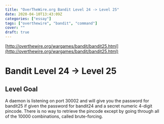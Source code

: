 ```yaml
---
title: "OverTheWire.org Bandit Level 24 -> Level 25"
date: 2020-04-10T13:43:09Z
categories: ["essay"]
tags: ["overthewire", "bandit", "command"]
cover: ""
draft: true
---
```


[http://overthewire.org/wargames/bandit/bandit25.html](http://overthewire.org/wargames/bandit/bandit25.html)

# Bandit Level 24 → Level 25

## Level Goal

A daemon is listening on port 30002 and will give you the password for bandit25 if given the password for bandit24 and a secret numeric 4-digit pincode. There is no way to retrieve the pincode except by going through all of the 10000 combinations, called brute-forcing.